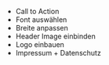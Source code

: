 

- Call to Action
- Font auswählen
- Breite anpassen
- Header Image einbinden
- Logo einbauen
- Impressum + Datenschutz

